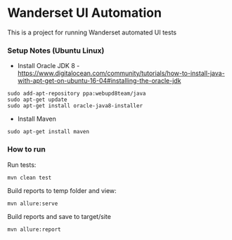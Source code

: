 Wanderset UI Automation
========================

This is a project for running Wanderset automated UI tests 

### Setup Notes (Ubuntu Linux)
 
* Install Oracle JDK 8 - https://www.digitalocean.com/community/tutorials/how-to-install-java-with-apt-get-on-ubuntu-16-04#installing-the-oracle-jdk
```
sudo add-apt-repository ppa:webupd8team/java
sudo apt-get update
sudo apt-get install oracle-java8-installer
```
* Install Maven
```
sudo apt-get install maven
``` 

### How to run

Run tests:
```
mvn clean test
```

Build reports to temp folder and view:    
```
mvn allure:serve
```
Build reports and save to target/site
```
mvn allure:report
```


